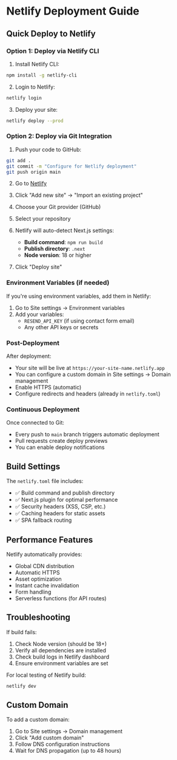 # Netlify Deployment Guide

## Quick Deploy to Netlify

### Option 1: Deploy via Netlify CLI

1. Install Netlify CLI:
```bash
npm install -g netlify-cli
```

2. Login to Netlify:
```bash
netlify login
```

3. Deploy your site:
```bash
netlify deploy --prod
```

### Option 2: Deploy via Git Integration

1. Push your code to GitHub:
```bash
git add .
git commit -m "Configure for Netlify deployment"
git push origin main
```

2. Go to [Netlify](https://app.netlify.com/)
3. Click "Add new site" → "Import an existing project"
4. Choose your Git provider (GitHub)
5. Select your repository
6. Netlify will auto-detect Next.js settings:
   - **Build command**: `npm run build`
   - **Publish directory**: `.next`
   - **Node version**: 18 or higher

7. Click "Deploy site"

### Environment Variables (if needed)

If you're using environment variables, add them in Netlify:

1. Go to Site settings → Environment variables
2. Add your variables:
   - `RESEND_API_KEY` (if using contact form email)
   - Any other API keys or secrets

### Post-Deployment

After deployment:
- Your site will be live at `https://your-site-name.netlify.app`
- You can configure a custom domain in Site settings → Domain management
- Enable HTTPS (automatic)
- Configure redirects and headers (already in `netlify.toml`)

### Continuous Deployment

Once connected to Git:
- Every push to `main` branch triggers automatic deployment
- Pull requests create deploy previews
- You can enable deploy notifications

## Build Settings

The `netlify.toml` file includes:
- ✅ Build command and publish directory
- ✅ Next.js plugin for optimal performance
- ✅ Security headers (XSS, CSP, etc.)
- ✅ Caching headers for static assets
- ✅ SPA fallback routing

## Performance Features

Netlify automatically provides:
- Global CDN distribution
- Automatic HTTPS
- Asset optimization
- Instant cache invalidation
- Form handling
- Serverless functions (for API routes)

## Troubleshooting

If build fails:
1. Check Node version (should be 18+)
2. Verify all dependencies are installed
3. Check build logs in Netlify dashboard
4. Ensure environment variables are set

For local testing of Netlify build:
```bash
netlify dev
```

## Custom Domain

To add a custom domain:
1. Go to Site settings → Domain management
2. Click "Add custom domain"
3. Follow DNS configuration instructions
4. Wait for DNS propagation (up to 48 hours)
